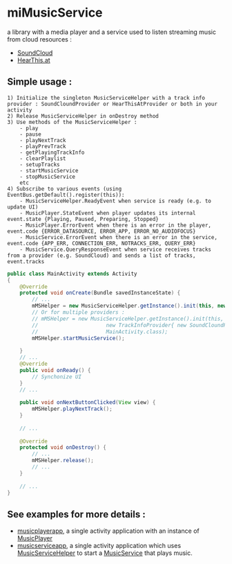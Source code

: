 # miMusicService
a library with a media player and a service used to listen streaming music from cloud resources :

- [SoundCloud](https://soundcloud.com)
- [HearThis.at](https://hearthis.at)

## Simple usage :
    1) Initialize the singleton MusicServiceHelper with a track info provider : SoundCloundProvider or HearThisAtProvider or both in your activity         
    2) Release MusicServiceHelper in onDestroy method 
    3) Use methods of the MusicServiceHelper : 
        - play 
        - pause 
        - playNextTrack 
        - playPrevTrack
        - getPlayingTrackInfo
        - clearPlaylist
        - setupTracks
        - startMusicService
        - stopMusicService
        etc
    4) Subscribe to various events (using EventBus.getDefault().register(this)):
        - MusicServiceHelper.ReadyEvent when service is ready (e.g. to update UI)
        - MusicPlayer.StateEvent when player updates its internal event.state {Playing, Paused, Preparing, Stopped}
        - MusicPlayer.ErrorEvent when there is an error in the player, event.code {ERROR_DATASOURCE, ERROR_APP, ERROR_NO_AUDIOFOCUS}
        - MusicService.ErrorEvent when there is an error in the service, event.code {APP_ERR, CONNECTION_ERR, NOTRACKS_ERR, QUERY_ERR}
        - MusicService.QueryResponseEvent when service receives tracks from a provider (e.g. SoundCloud) and sends a list of tracks, event.tracks

``` java
public class MainActivity extends Activity
{
    @Override
    protected void onCreate(Bundle savedInstanceState) {
        // ...
        mMSHelper = new MusicServiceHelper.getInstance().init(this, new SoundCloundProvider(), MainActivity.class);
        // Or for multiple providers :
        // mMSHelper = new MusicServiceHelper.getInstance().init(this, 
        //                      new TrackInfoProvider{ new SoundCloundProvider(), new HearThisAtProvider() },
        //                      MainActivity.class);
        mMSHelper.startMusicService();
        
    }
    // ...
    @Override
    public void onReady() {
        // Synchonize UI
    }
    // ...
    
    public void onNextButtonClicked(View view) {
        mMSHelper.playNextTrack();
    }
    
    // ...
    
    @Override
    protected void onDestroy() {
        // ...
        mMSHelper.release();
        // ...
    }
    
    // ...
}
```

    
## See examples for more details :

- [musicplayerapp](https://github.com/vfdev-5/miMusicService/blob/master/musicapp), a single activity application with an instance of [MusicPlayer](https://github.com/vfdev-5/miMusicService/blob/master/mimusicservicelib/src/main/java/com/vfdev/mimusicservicelib/core/MusicPlayer.java)
- [musicserviceapp](https://github.com/vfdev-5/miMusicService/blob/master/musicserviceapp), a single activity application which uses [MusicServiceHelper](https://github.com/vfdev-5/miMusicService/blob/master/mimusicservicelib/src/main/java/com/vfdev/mimusicservicelib/MusicServiceHelper.java) to start a [MusicService](https://github.com/vfdev-5/miMusicService/blob/master/mimusicservicelib/src/main/java/com/vfdev/mimusicservicelib/MusicService.java) that plays music.
